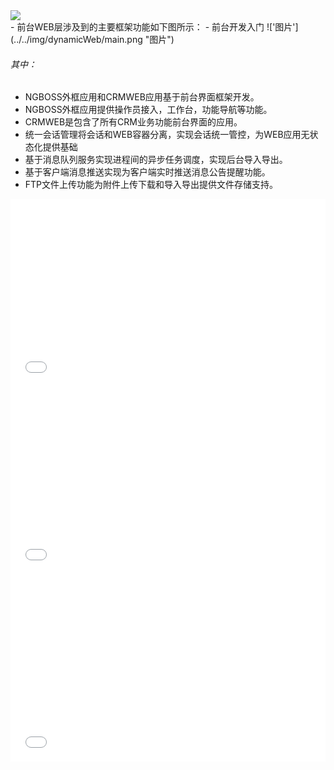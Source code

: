 <div class="l_col l_col-space-2 p_intro">
	<div class="l_colItem">
		<img src="../../img/thumb/tapestry/tapestry.png">
	</div>
</div>
- 前台WEB层涉及到的主要框架功能如下图所示：
- 前台开发入门
!['图片'](../../img/dynamicWeb/main.png "图片")

###### 其中：
- NGBOSS外框应用和CRMWEB应用基于前台界面框架开发。
- NGBOSS外框应用提供操作员接入，工作台，功能导航等功能。
- CRMWEB是包含了所有CRM业务功能前台界面的应用。
- 统一会话管理将会话和WEB容器分离，实现会话统一管控，为WEB应用无状态化提供基础
- 基于消息队列服务实现进程间的异步任务调度，实现后台导入导出。
- 基于客户端消息推送实现为客户端实时推送消息公告提醒功能。
- FTP文件上传功能为附件上传下载和导入导出提供文件存储支持。

<iframe width="100%" height="300" src="//jsfiddle.net/nico1988/6wkbey4q/embedded/" allowfullscreen="allowfullscreen" allowpaymentrequest frameborder="0"></iframe>
<iframe width="100%" height="300" src="//jsfiddle.net/nico1988/yfob98d4/10/embedded/" allowfullscreen="allowfullscreen" allowpaymentrequest frameborder="0"></iframe>
<iframe width="100%" height="300" src="//jsfiddle.net/nico1988/yfob98d4/27/embedded/js,html,css,result/dark/" allowfullscreen="allowfullscreen" allowpaymentrequest frameborder="0"></iframe>